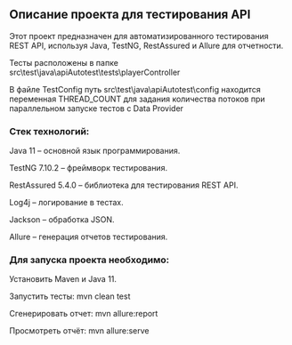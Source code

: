 ## Описание проекта для тестирования API

Этот проект предназначен для автоматизированного тестирования REST API, используя Java, TestNG, RestAssured и Allure для отчетности.

Тесты расположены в папке src\test\java\apiAutotest\tests\playerController

В файле TestConfig путь src\test\java\apiAutotest\config находится переменная THREAD_COUNT для задания количества потоков при параллельном запуске тестов с Data Provider

### Стек технологий:

Java 11 – основной язык программирования.

TestNG 7.10.2 – фреймворк тестирования.

RestAssured 5.4.0 – библиотека для тестирования REST API.

Log4j – логирование в тестах.

Jackson – обработка JSON.

Allure – генерация отчетов тестирования.

### Для запуска проекта необходимо:

Установить Maven и Java 11.

Запустить тесты: mvn clean test

Сгенерировать отчет: mvn allure:report

Просмотреть отчёт: mvn allure:serve
